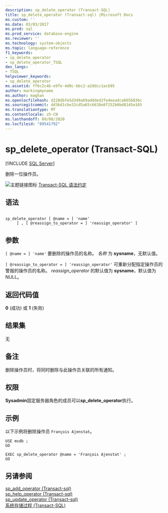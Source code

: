 ```yaml
---
description: sp_delete_operator (Transact-SQL)
title: sp_delete_operator (Transact-sql) |Microsoft Docs
ms.custom: ''
ms.date: 03/03/2017
ms.prod: sql
ms.prod_service: database-engine
ms.reviewer: ''
ms.technology: system-objects
ms.topic: language-reference
f1_keywords:
- sp_delete_operator
- sp_delete_operator_TSQL
dev_langs:
- TSQL
helpviewer_keywords:
- sp_delete_operator
ms.assetid: ff6c2c4b-e9fe-4d0c-bbc2-a2ddcc1acb95
author: markingmyname
ms.author: maghan
ms.openlocfilehash: d228dbfe5d349a69addded2fe4eeadca6656836c
ms.sourcegitcommit: dd36d1cbe32cd5a65c6638e8f252b0bd8145e165
ms.translationtype: MT
ms.contentlocale: zh-CN
ms.lasthandoff: 09/08/2020
ms.locfileid: "89541792"
---
```

# <a name="sp_delete_operator-transact-sql"></a>sp_delete_operator (Transact-SQL)
[!INCLUDE [SQL Server](../../includes/applies-to-version/sqlserver.md)]

  删除一位操作员。  
  
 ![主题链接图标](../../database-engine/configure-windows/media/topic-link.gif "“主题链接”图标") [Transact-SQL 语法约定](../../t-sql/language-elements/transact-sql-syntax-conventions-transact-sql.md)  
  
## <a name="syntax"></a>语法  
  
```  
  
sp_delete_operator [ @name = ] 'name'   
     [ , [ @reassign_to_operator = ] 'reassign_operator' ]   
```  
  
## <a name="arguments"></a>参数  
`[ @name = ] 'name'` 要删除的操作员的名称。 *名称* 为 **sysname**，无默认值。  
  
`[ @reassign_to_operator = ] 'reassign_operator'` 可重新分配指定操作员的警报的操作员的名称。 *reassign_operator* 的默认值为 **sysname**，默认值为 NULL。  
  
## <a name="return-code-values"></a>返回代码值  
 **0** (成功) 或 **1** (失败)   
  
## <a name="result-sets"></a>结果集  
 无  
  
## <a name="remarks"></a>备注  
 删除操作员时，将同时删除与此操作员关联的所有通知。  
  
## <a name="permissions"></a>权限  
 **Sysadmin**固定服务器角色的成员可以**sp_delete_operator**执行。  
  
## <a name="examples"></a>示例  
 以下示例将删除操作员 `François Ajenstat`。  
  
```  
USE msdb ;  
GO  
  
EXEC sp_delete_operator @name = 'François Ajenstat' ;  
GO  
```  
  
## <a name="see-also"></a>另请参阅  
 [sp_add_operator &#40;Transact-sql&#41;](../../relational-databases/system-stored-procedures/sp-add-operator-transact-sql.md)   
 [sp_help_operator &#40;Transact-sql&#41;](../../relational-databases/system-stored-procedures/sp-help-operator-transact-sql.md)   
 [sp_update_operator &#40;Transact-sql&#41;](../../relational-databases/system-stored-procedures/sp-update-operator-transact-sql.md)   
 [系统存储过程 (Transact-SQL)](../../relational-databases/system-stored-procedures/system-stored-procedures-transact-sql.md)  
  
  
